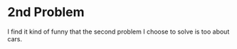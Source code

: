 # 2nd Problem

I find it kind of funny that the second problem I choose to solve is too about cars. 